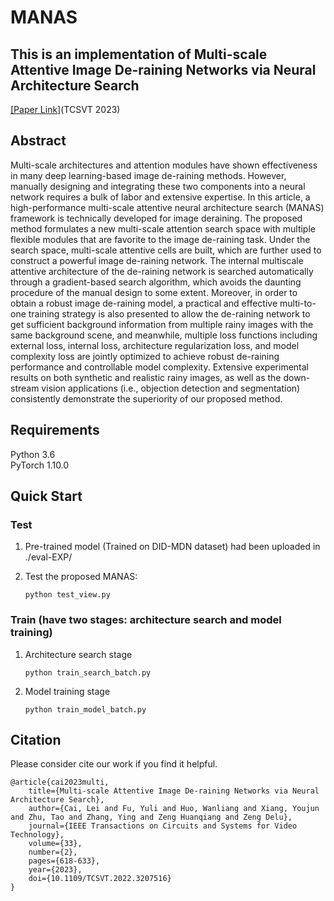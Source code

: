# MANAS
## This is an implementation of Multi-scale Attentive Image De-raining Networks via Neural Architecture Search  
[[Paper Link]](https://ieeexplore.ieee.org/document/9894375 "悬停显示")(TCSVT 2023)
## Abstract
Multi-scale architectures and attention modules
have shown effectiveness in many deep learning-based image
de-raining methods. However, manually designing and integrating
these two components into a neural network requires
a bulk of labor and extensive expertise. In this article, a
high-performance multi-scale attentive neural architecture search
(MANAS) framework is technically developed for image deraining.
The proposed method formulates a new multi-scale
attention search space with multiple flexible modules that are
favorite to the image de-raining task. Under the search space,
multi-scale attentive cells are built, which are further used to construct
a powerful image de-raining network. The internal multiscale
attentive architecture of the de-raining network is searched
automatically through a gradient-based search algorithm, which
avoids the daunting procedure of the manual design to some
extent. Moreover, in order to obtain a robust image de-raining
model, a practical and effective multi-to-one training strategy is
also presented to allow the de-raining network to get sufficient
background information from multiple rainy images with the
same background scene, and meanwhile, multiple loss functions
including external loss, internal loss, architecture regularization
loss, and model complexity loss are jointly optimized to achieve
robust de-raining performance and controllable model complexity.
Extensive experimental results on both synthetic and realistic
rainy images, as well as the down-stream vision applications (i.e.,
objection detection and segmentation) consistently demonstrate
the superiority of our proposed method.
## Requirements
Python 3.6  
PyTorch 1.10.0
## Quick Start
### Test
1. Pre-trained model (Trained on DID-MDN dataset) had been uploaded in ./eval-EXP/

2. Test the proposed MANAS:

   ```
   python test_view.py
   ```

### Train (have two stages: architecture search and model training)
1. Architecture search stage
    
   ```
   python train_search_batch.py
   ```
   
2. Model training stage

   ```
   python train_model_batch.py
   ```

## Citation
Please consider cite our work if you find it helpful.

```
@article{cai2023multi,  
    title={Multi-scale Attentive Image De-raining Networks via Neural Architecture Search},  
    author={Cai, Lei and Fu, Yuli and Huo, Wanliang and Xiang, Youjun and Zhu, Tao and Zhang, Ying and Zeng Huanqiang and Zeng Delu},  
    journal={IEEE Transactions on Circuits and Systems for Video Technology},  
    volume={33},  
    number={2},  
    pages={618-633},  
    year={2023},  
    doi={10.1109/TCSVT.2022.3207516}    	  
}
```
